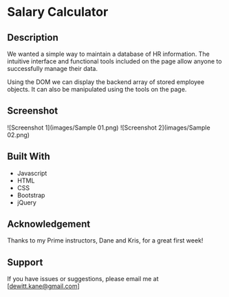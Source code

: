 # Salary Calculator

## Description

We wanted a simple way to maintain a database of HR information.  The intuitive interface and functional tools included on the page allow anyone to successfully manage their data.

Using the DOM we can display the backend array of stored employee objects.  It can also be manipulated using the tools on the page.

## Screenshot

![Screenshot 1](images/Sample 01.png)
![Screenshot 2](images/Sample 02.png)

## Built With
- Javascript
- HTML
- CSS
- Bootstrap
- jQuery

## Acknowledgement
Thanks to my Prime instructors, Dane and Kris, for a great first week!

## Support
If you have issues or suggestions, please email me at [dewitt.kane@gmail.com]

